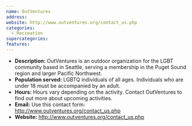 ```yaml
---
name: OutVentures
address:
website: http://www.outventures.org/contact_us.php
categories:
  - Recreation
supercategories:
features:
---
```

- **Description:** OutVentures is an outdoor organization for the LGBT community based in Seattle, serving a membership in the Puget Sound region and larger Pacific Northwest.
- **Population served:** LGBTQ individuals of all ages. Individuals who are under 18 must be accompanied by an adult.
- **Hours:** Hours vary depending on the activity. Contact OutVentures to find out more about upcoming activities.
- **Email:** Use this contact form: <http://www.outventures.org/contact_us.php>
- **Website:** http://www.outventures.org/contact_us.php
